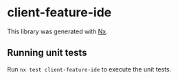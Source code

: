 # client-feature-ide

This library was generated with [Nx](https://nx.dev).

## Running unit tests

Run `nx test client-feature-ide` to execute the unit tests.
